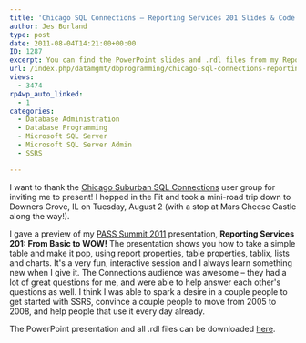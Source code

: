 ```yaml
---
title: 'Chicago SQL Connections – Reporting Services 201 Slides & Code'
author: Jes Borland
type: post
date: 2011-08-04T14:21:00+00:00
ID: 1287
excerpt: You can find the PowerPoint slides and .rdl files from my Reporting Services 201 session on Tuesday, August 2 here!
url: /index.php/datamgmt/dbprogramming/chicago-sql-connections-reporting-services/
views:
  - 3474
rp4wp_auto_linked:
  - 1
categories:
  - Database Administration
  - Database Programming
  - Microsoft SQL Server
  - Microsoft SQL Server Admin
  - SSRS

---
```

I want to thank the [Chicago Suburban SQL Connections][1] user group for inviting me to present! I hopped in the Fit and took a mini-road trip down to Downers Grove, IL on Tuesday, August 2 (with a stop at Mars Cheese Castle along the way!). 

I gave a preview of my [PASS Summit 2011][2] presentation, **Reporting Services 201: From Basic to WOW!** The presentation shows you how to take a simple table and make it pop, using report properties, table properties, tablix, lists and charts. It's a very fun, interactive session and I always learn something new when I give it. The Connections audience was awesome &#8211; they had a lot of great questions for me, and were able to help answer each other's questions as well. I think I was able to spark a desire in a couple people to get started with SSRS, convince a couple people to move from 2005 to 2008, and help people that use it every day already. 

The PowerPoint presentation and all .rdl files can be downloaded [here][3].

 [1]: http://sqlconnections-eorg.eventbrite.com/
 [2]: http://www.sqlpass.org/summit/2011/Speakers/CallForSpeakers/SessionDetail.aspx?sid=1004
 [3]: /wp-content/uploads/users/grrlgeek/ChiSQL%2020110802.zip?mtime=1312426528